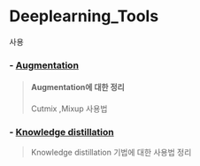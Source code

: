 # Deeplearning_Tools

사용 

### - <a href="./Augmentation/">Augmentation</a>
> ####  Augmentation에 대한 정리 
> Cutmix ,Mixup 사용법
### - <a href="./Knowledge distillation/">Knowledge distillation</a>
> Knowledge distillation 기법에 대한 사용법 정리 
